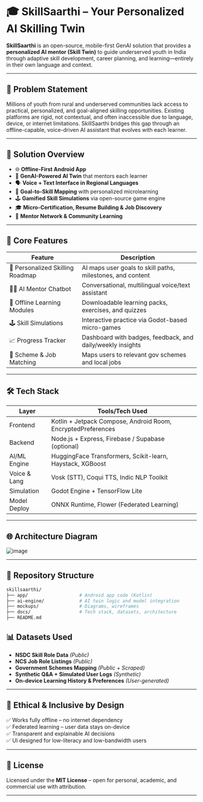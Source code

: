 # 🎓 SkillSaarthi – Your Personalized AI Skilling Twin

**SkillSaarthi** is an open-source, mobile-first GenAI solution that provides a **personalized AI mentor (Skill Twin)** to guide underserved youth in India through adaptive skill development, career planning, and learning—entirely in their own language and context.

---

## 🚀 Problem Statement

Millions of youth from rural and underserved communities lack access to practical, personalized, and goal-aligned skilling opportunities. Existing platforms are rigid, not contextual, and often inaccessible due to language, device, or internet limitations. SkillSaarthi bridges this gap through an offline-capable, voice-driven AI assistant that evolves with each learner.

---

## 📱 Solution Overview

- 🌐 **Offline-First Android App**
- 🧠 **GenAI-Powered AI Twin** that mentors each learner
- 🗣️ **Voice + Text Interface in Regional Languages**
- 🎯 **Goal-to-Skill Mapping** with personalized microlearning
- 🕹️ **Gamified Skill Simulations** via open-source game engine
- 🎓 **Micro-Certification, Resume Building & Job Discovery**
- 🤝 **Mentor Network & Community Learning**

---

## 🧠 Core Features

| Feature                          | Description                                                                 |
|----------------------------------|-----------------------------------------------------------------------------|
| 🎯 Personalized Skilling Roadmap | AI maps user goals to skill paths, milestones, and content                 |
| 🧑‍🏫 AI Mentor Chatbot            | Conversational, multilingual voice/text assistant                         |
| 🧩 Offline Learning Modules       | Downloadable learning packs, exercises, and quizzes                        |
| 🕹️ Skill Simulations             | Interactive practice via Godot-based micro-games                           |
| 📈 Progress Tracker               | Dashboard with badges, feedback, and daily/weekly insights                 |
| 🧾 Scheme & Job Matching          | Maps users to relevant gov schemes and local jobs                          |

---

## 🛠️ Tech Stack

| Layer         | Tools/Tech Used                                                  |
|---------------|------------------------------------------------------------------|
| Frontend      | Kotlin + Jetpack Compose, Android Room, EncryptedPreferences    |
| Backend       | Node.js + Express, Firebase / Supabase (optional)               |
| AI/ML Engine  | HuggingFace Transformers, Scikit-learn, Haystack, XGBoost       |
| Voice & Lang  | Vosk (STT), Coqui TTS, Indic NLP Toolkit                        |
| Simulation    | Godot Engine + TensorFlow Lite                                  |
| Model Deploy  | ONNX Runtime, Flower (Federated Learning)                       |

---

## 🌐 Architecture Diagram
![image](https://github.com/user-attachments/assets/d950f370-1e92-42e6-93bc-2302b5404d20)

---

## 📂 Repository Structure

```bash
skillsaarthi/
├── app/                   # Android app code (Kotlin)
├── ai-engine/             # AI twin logic and model integration
├── mockups/               # Diagrams, wireframes
├── docs/                  # Tech stack, datasets, architecture
├── README.md

```

## 📊 Datasets Used

- **NSDC Skill Role Data** *(Public)*  
- **NCS Job Role Listings** *(Public)*  
- **Government Schemes Mapping** *(Public + Scraped)*  
- **Synthetic Q&A + Simulated User Logs** *(Synthetic)*  
- **On-device Learning History & Preferences** *(User-generated)*

---

## 🔐 Ethical & Inclusive by Design

✅ Works fully offline – no internet dependency  
✅ Federated learning – user data stays on-device  
✅ Transparent and explainable AI decisions  
✅ UI designed for low-literacy and low-bandwidth users  

---

## 📜 License

Licensed under the **MIT License** – open for personal, academic, and commercial use with attribution.

---

